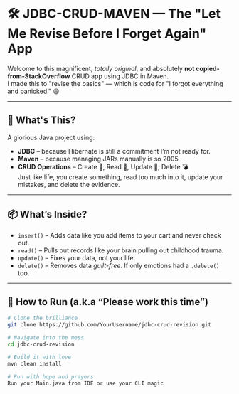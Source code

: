# 🛠️ JDBC-CRUD-MAVEN — The "Let Me Revise Before I Forget Again" App

Welcome to this magnificent, *totally original*, and absolutely **not copied-from-StackOverflow** CRUD app using JDBC in Maven.  
I made this to "revise the basics" — which is code for "I forgot everything and panicked." 😅

---

## 🤔 What's This?

A glorious Java project using:

- **JDBC** – because Hibernate is still a commitment I’m not ready for.
- **Maven** – because managing JARs manually is so 2005.
- **CRUD Operations** – Create 🧙, Read 👀, Update 🔄, Delete 💣  
Just like life, you create something, read too much into it, update your mistakes, and delete the evidence.

---

## 📦 What’s Inside?

- `insert()` – Adds data like you add items to your cart and never check out.
- `read()` – Pulls out records like your brain pulling out childhood trauma.
- `update()` – Fixes your data, not your life.
- `delete()` – Removes data *guilt-free*. If only emotions had a `.delete()` too.

---

## 🧪 How to Run (a.k.a “Please work this time”)

```bash
# Clone the brilliance
git clone https://github.com/YourUsername/jdbc-crud-revision.git

# Navigate into the mess
cd jdbc-crud-revision

# Build it with love
mvn clean install

# Run with hope and prayers
Run your Main.java from IDE or use your CLI magic
